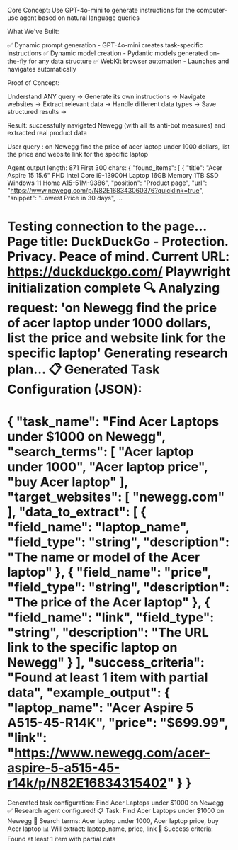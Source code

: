 Core Concept: Use GPT-4o-mini to generate instructions for the computer-use agent based on natural language queries

What We've Built:

✅ Dynamic prompt generation - GPT-4o-mini creates task-specific instructions
✅ Dynamic model creation - Pydantic models generated on-the-fly for any data structure
✅ WebKit browser automation - Launches and navigates automatically

Proof of Concept:

Understand ANY query ->
Generate its own instructions ->
Navigate websites ->
Extract relevant data ->
Handle different data types ->
Save structured results ->

Result:  successfully navigated Newegg (with all its anti-bot measures) and extracted real product data

User query :  on Newegg find the price of acer laptop under 1000 dollars, list the price and website link for the specific laptop


Agent output length: 871
First 300 chars: {
  "found_items": [
    {
      "title": "Acer Aspire 15 15.6\" FHD Intel Core i9-13900H Laptop 16GB Memory 1TB SSD Windows 11 Home A15-51M-9386",
      "position": "Product page",
      "url": "https://www.newegg.com/p/N82E168343060376?quicklink=true",
      "snippet": "Lowest Price in 30 days",
...

Testing connection to the page...
Page title: DuckDuckGo - Protection. Privacy. Peace of mind.
Current URL: https://duckduckgo.com/
Playwright initialization complete
🔍 Analyzing request: 'on Newegg find the price of acer laptop under 1000 dollars, list the price and website link for the specific laptop'
Generating research plan...
📋 Generated Task Configuration (JSON):
============================================================
{
  "task_name": "Find Acer Laptops under $1000 on Newegg",
  "search_terms": [
    "Acer laptop under 1000",
    "Acer laptop price",
    "buy Acer laptop"
  ],
  "target_websites": [
    "newegg.com"
  ],
  "data_to_extract": [
    {
      "field_name": "laptop_name",
      "field_type": "string",
      "description": "The name or model of the Acer laptop"
    },
    {
      "field_name": "price",
      "field_type": "string",
      "description": "The price of the Acer laptop"
    },
    {
      "field_name": "link",
      "field_type": "string",
      "description": "The URL link to the specific laptop on Newegg"
    }
  ],
  "success_criteria": "Found at least 1 item with partial data",
  "example_output": {
    "laptop_name": "Acer Aspire 5 A515-45-R14K",
    "price": "$699.99",
    "link": "https://www.newegg.com/acer-aspire-5-a515-45-r14k/p/N82E16834315402"
  }
}
============================================================
Generated task configuration: Find Acer Laptops under $1000 on Newegg
✅ Research agent configured!
📋 Task: Find Acer Laptops under $1000 on Newegg
🔎 Search terms: Acer laptop under 1000, Acer laptop price, buy Acer laptop
📊 Will extract: laptop_name, price, link
🎯 Success criteria: Found at least 1 item with partial data
